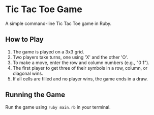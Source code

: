 # Tic Tac Toe Game

A simple command-line Tic Tac Toe game in Ruby.

## How to Play

1. The game is played on a 3x3 grid.
2. Two players take turns, one using 'X' and the other 'O'.
3. To make a move, enter the row and column numbers (e.g., "0 1").
4. The first player to get three of their symbols in a row, column, or diagonal wins.
5. If all cells are filled and no player wins, the game ends in a draw.

## Running the Game

Run the game using `ruby main.rb` in your terminal.



